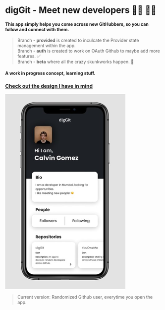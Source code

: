 # digGit - Meet new developers 👩‍💻 👨‍💻

#### This app simply helps you come across new GitHubbers, so you can follow and connect with them.

> Branch - **provided** is created to inculcate the Provider state management within the app. <br />
> Branch - **auth** is created to work on OAuth Github to maybe add more features. ✅ <br />
> Branch - **beta** where all the crazy skunkworks happen. 🙌 <br />

#### A work in progress concept, learning stuff. <br>

### [Check out the design I have in mind](https://www.figma.com/file/jDTjzSgwW14XQi35mOnLgN/diggit) <br>

![Screenshot](mark2.jpg) <br>

> Current version: Randomized Github user, everytime you open the app.
